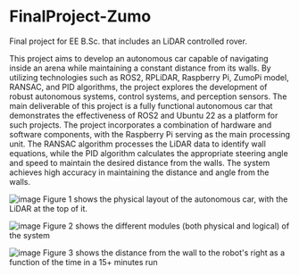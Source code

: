 # FinalProject-Zumo
Final project for EE B.Sc. that includes an LiDAR controlled rover.

This project aims to develop an autonomous car capable of navigating inside an arena while maintaining a constant distance from its walls. By utilizing technologies such as ROS2, RPLiDAR, Raspberry Pi, ZumoPi model, RANSAC, and PID algorithms, the project explores the development of robust autonomous systems, control systems, and perception sensors. The main deliverable of this project is a fully functional autonomous car that demonstrates the effectiveness of ROS2 and Ubuntu 22 as a platform for such projects. The project incorporates a combination of hardware and software components, with the Raspberry Pi serving as the main processing unit. The RANSAC algorithm processes the LiDAR data to identify wall equations, while the PID algorithm calculates the appropriate steering angle and speed to maintain the desired distance from the walls. The system achieves high accuracy in maintaining the distance and angle from the walls. 


![image](https://github.com/liavr6/FinalProject-Zumo/assets/56167356/1184ef9d-3194-4e98-9c5f-3c28954a8271)
Figure 1 shows the physical layout of the autonomous car, with the LiDAR at the top of it.

![image](https://github.com/liavr6/FinalProject-Zumo/assets/56167356/588d3504-d8cb-4489-bad2-acb2bd8793ff)
Figure 2 shows the different modules (both physical and logical) of the system

![image](https://github.com/liavr6/FinalProject-Zumo/assets/56167356/8cf1e694-7482-4285-b2e3-7f6573df99c4)
Figure 3 shows the distance from the wall to the robot's right as a function of the time in a 15+ minutes run
